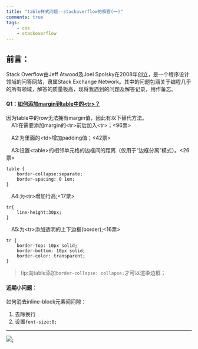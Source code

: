 ```yaml
---
title: "table样式问题--stackoverflow的解答(一)"  
comments: true  
tags: 
	- css
	- stackoverflow
---
```

## 前言：
Stack Overflow由Jeff Atwood及Joel Spolsky在2008年创立，是一个程序设计领域的问答网站，隶属Stack Exchange Network。其中的问题包涵关于编程几乎的所有领域，解答的质量极高，现将我遇到的问题及解答记录，用作备忘。


#### Q1：[如何添加margin到table中的&lt;tr&gt;？](https://stackoverflow.com/questions/10690299/how-to-add-a-margin-to-a-table-row-tr)
<!-- more -->
因为table中的row无法拥有margin值，因此有以下替代方法。  
　A1:在需要添加margin的&lt;tr&gt;前后加入&lt;tr&gt;；<96票> 
 
　A2:为里面的&lt;td&gt;增加padding值；<42票>  

　A3:设置&lt;table&gt;的相邻单元格的边框间的距离（仅用于“边框分离”模式）。<26票>

	table {
  		border-collapse:separate; 
  		border-spacing: 0 1em;
	}

　A4:为&lt;tr&gt;增加行高;<17票>

	tr{
    	line-height:30px;
	}

　A5:为&lt;tr&gt;添加透明的上下边框(border);<16票>

	tr {
    	border-top: 10px solid;
    	border-bottom: 10px solid;
    	border-color: transparent;
	}  
>tip:向table添加`border-collapse: collapse;`才可以渲染边框；  
  
  

#### 近期小问题：
如何消去inline-block元素间间隙：  
1. 去除换行  
2. 设置`font-size:0;`


----
![](https://cl.ly/2k300h2Z0g0J/j1.gif);